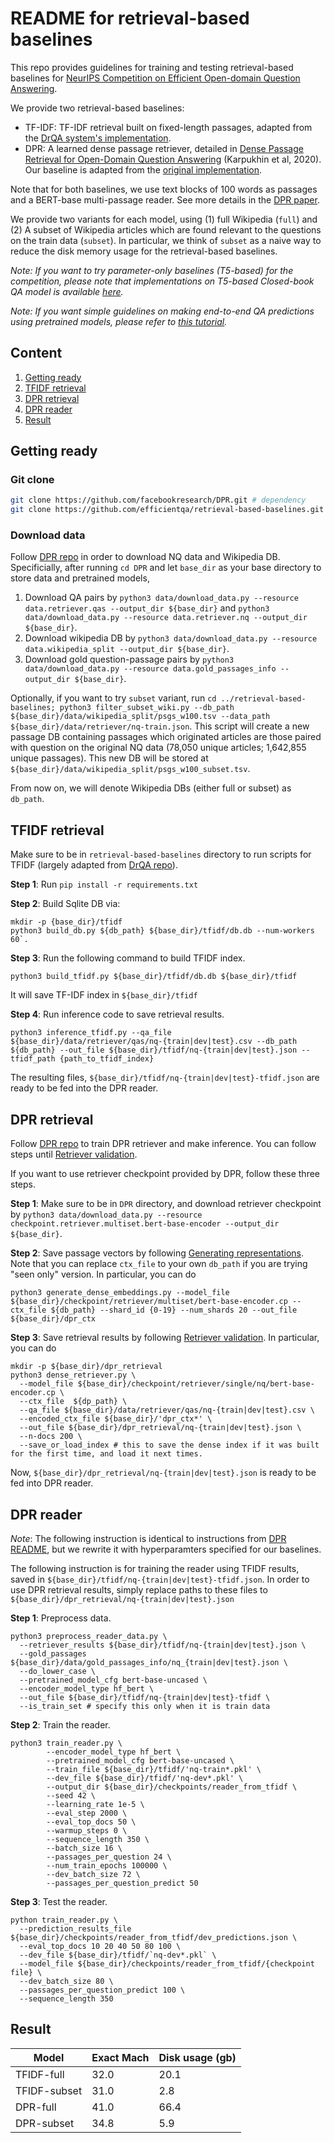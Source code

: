 # README for retrieval-based baselines

This repo provides guidelines for training and testing retrieval-based baselines for [NeurIPS Competition on Efficient Open-domain Question Answering](http://efficientqa.github.io/).

We provide two retrieval-based baselines:

- TF-IDF: TF-IDF retrieval built on fixed-length passages, adapted from the [DrQA system's implementation](https://github.com/facebookresearch/DrQA).
- DPR: A learned dense passage retriever, detailed in [Dense Passage Retrieval for Open-Domain Question Answering](https://arxiv.org/abs/2004.04906) (Karpukhin et al, 2020). Our baseline is adapted from the [original implementation](https://github.com/facebookresearch/DPR).


Note that for both baselines, we use text blocks of 100 words as passages and a BERT-base multi-passage reader. See more details in the [DPR paper](https://arxiv.org/pdf/2004.04906.pdf).

We provide two variants for each model, using (1) full Wikipedia (`full`) and (2) A subset of Wikipedia articles which are found relevant to the questions on the train data (`subset`). In particular, we think of `subset` as a naive way to reduce the disk memory usage for the retrieval-based baselines.


*Note: If you want to try parameter-only baselines (T5-based) for the competition, please note that implementations on T5-based Closed-book QA model is available [here](https://github.com/google-research/google-research/tree/master/t5_closed_book_qa).*

*Note: If you want simple guidelines on making end-to-end QA predictions using pretrained models, please refer to [this tutorial](https://github.com/efficientqa/efficientqa.github.io/blob/master/getting_started.md).*

## Content

1. [Getting ready](#getting-ready)
2. [TFIDF retrieval](#tfidf-retrieval)
3. [DPR retrieval](#dpr-retrieval)
4. [DPR reader](#dpr-reader)
5. [Result](#result)

## Getting ready

### Git clone

```bash
git clone https://github.com/facebookresearch/DPR.git # dependency
git clone https://github.com/efficientqa/retrieval-based-baselines.git # this repo
```

### Download data

Follow [DPR repo][dpr] in order to download NQ data and Wikipedia DB. Specificially, after running `cd DPR` and let `base_dir` as your base directory to store data and pretrained models,


1. Download QA pairs by `python3 data/download_data.py --resource data.retriever.qas --output_dir ${base_dir}` and `python3 data/download_data.py --resource data.retriever.nq --output_dir ${base_dir}`.
2. Download wikipedia DB by `python3 data/download_data.py --resource data.wikipedia_split --output_dir ${base_dir}`.
3. Download gold question-passage pairs by `python3 data/download_data.py --resource data.gold_passages_info --output_dir ${base_dir}`.

Optionally, if you want to try `subset` variant, run `cd ../retrieval-based-baselines; python3 filter_subset_wiki.py --db_path ${base_dir}/data/wikipedia_split/psgs_w100.tsv --data_path ${base_dir}/data/retriever/nq-train.json`. This script will create a new passage DB containing passages which originated articles are those paired with question on the original NQ data (78,050 unique articles; 1,642,855 unique passages).
This new DB will be stored at `${base_dir}/data/wikipedia_split/psgs_w100_subset.tsv`.

From now on, we will denote Wikipedia DBs (either full or subset) as `db_path`.


## TFIDF retrieval

Make sure to be in `retrieval-based-baselines` directory to run scripts for TFIDF (largely adapted from [DrQA repo][drqa]).

**Step 1**: Run `pip install -r requirements.txt`

**Step 2**: Build Sqlite DB via:
```
mkdir -p {base_dir}/tfidf
python3 build_db.py ${db_path} ${base_dir}/tfidf/db.db --num-workers 60`.
```
**Step 3**: Run the following command to build TFIDF index.
```
python3 build_tfidf.py ${base_dir}/tfidf/db.db ${base_dir}/tfidf
```
It will save TF-IDF index in `${base_dir}/tfidf`

**Step 4**: Run inference code to save retrieval results.
```
python3 inference_tfidf.py --qa_file ${base_dir}/data/retriever/qas/nq-{train|dev|test}.csv --db_path ${db_path} --out_file ${base_dir}/tfidf/nq-{train|dev|test}.json --tfidf_path {path_to_tfidf_index}
```

The resulting files, `${base_dir}/tfidf/nq-{train|dev|test}-tfidf.json` are ready to be fed into the DPR reader.

## DPR retrieval

Follow [DPR repo][dpr] to train DPR retriever and make inference. You can follow steps until [Retriever validation](https://github.com/facebookresearch/DPR/tree/master#retriever-validation-against-the-entire-set-of-documents).


If you want to use retriever checkpoint provided by DPR, follow these three steps.

**Step 1**: Make sure to be in `DPR` directory, and download retriever checkpoint by `python3 data/download_data.py --resource checkpoint.retriever.multiset.bert-base-encoder --output_dir ${base_dir}`.

**Step 2**: Save passage vectors by following [Generating representations](https://github.com/facebookresearch/DPR/tree/master#retriever-validation-against-the-entire-set-of-documents). Note that you can replace `ctx_file` to your own `db_path` if you are trying "seen only" version. In particular, you can do
```
python3 generate_dense_embeddings.py --model_file ${base_dir}/checkpoint/retriever/multiset/bert-base-encoder.cp --ctx_file ${db_path} --shard_id {0-19} --num_shards 20 --out_file ${base_dir}/dpr_ctx
```

**Step 3**: Save retrieval results by following [Retriever validation](https://github.com/facebookresearch/DPR/tree/master#retriever-validation-against-the-entire-set-of-documents). In particular, you can do
```
mkdir -p ${base_dir}/dpr_retrieval
python3 dense_retriever.py \
  --model_file ${base_dir}/checkpoint/retriever/single/nq/bert-base-encoder.cp \
  --ctx_file  ${dp_path} \
  --qa_file ${base_dir}/data/retriever/qas/nq-{train|dev|test}.csv \
  --encoded_ctx_file ${base_dir}/'dpr_ctx*' \
  --out_file ${base_dir}/dpr_retrieval/nq-{train|dev|test}.json \
  --n-docs 200 \
  --save_or_load_index # this to save the dense index if it was built for the first time, and load it next times.
```

Now, `${base_dir}/dpr_retrieval/nq-{train|dev|test}.json` is ready to be fed into DPR reader.

## DPR reader

*Note*: The following instruction is identical to instructions from [DPR README](https://github.com/facebookresearch/DPR#optional-reader-model-input-data-pre-processing), but we rewrite it with hyperparamters specified for our baselines.

The following instruction is for training the reader using TFIDF results, saved in `${base_dir}/tfidf/nq-{train|dev|test}-tfidf.json`. In order to use DPR retrieval results, simply replace paths to these files to `${base_dir}/dpr_retrieval/nq-{train|dev|test}.json`

**Step 1**: Preprocess data.

```
python3 preprocess_reader_data.py \
  --retriever_results ${base_dir}/tfidf/nq-{train|dev|test}.json \
  --gold_passages ${base_dir}/data/gold_passages_info/nq_{train|dev|test}.json \
  --do_lower_case \
  --pretrained_model_cfg bert-base-uncased \
  --encoder_model_type hf_bert \
  --out_file ${base_dir}/tfidf/nq-{train|dev|test}-tfidf \
  --is_train_set # specify this only when it is train data
```

**Step 2**: Train the reader.
```
python3 train_reader.py \
        --encoder_model_type hf_bert \
        --pretrained_model_cfg bert-base-uncased \
        --train_file ${base_dir}/tfidf/'nq-train*.pkl' \
        --dev_file ${base_dir}/tfidf/'nq-dev*.pkl' \
        --output_dir ${base_dir}/checkpoints/reader_from_tfidf \
        --seed 42 \
        --learning_rate 1e-5 \
        --eval_step 2000 \
        --eval_top_docs 50 \
        --warmup_steps 0 \
        --sequence_length 350 \
        --batch_size 16 \
        --passages_per_question 24 \
        --num_train_epochs 100000 \
        --dev_batch_size 72 \
        --passages_per_question_predict 50
```

**Step 3**: Test the reader.
```
python train_reader.py \
  --prediction_results_file ${base_dir}/checkpoints/reader_from_tfidf/dev_predictions.json \
  --eval_top_docs 10 20 40 50 80 100 \
  --dev_file ${base_dir}/tfidf/`nq-dev*.pkl` \
  --model_file ${base_dir}/checkpoints/reader_from_tfidf/{checkpoint file} \
  --dev_batch_size 80 \
  --passages_per_question_predict 100 \
  --sequence_length 350
```

[drqa]: https://github.com/facebookresearch/DrQA/
[dpr]: https://github.com/facebookresearch/DPR

## Result

|Model|Exact Mach|Disk usage (gb)|
|---|---|---|
|TFIDF-full|32.0|20.1|
|TFIDF-subset|31.0|2.8|
|DPR-full|41.0|66.4|
|DPR-subset|34.8|5.9|


